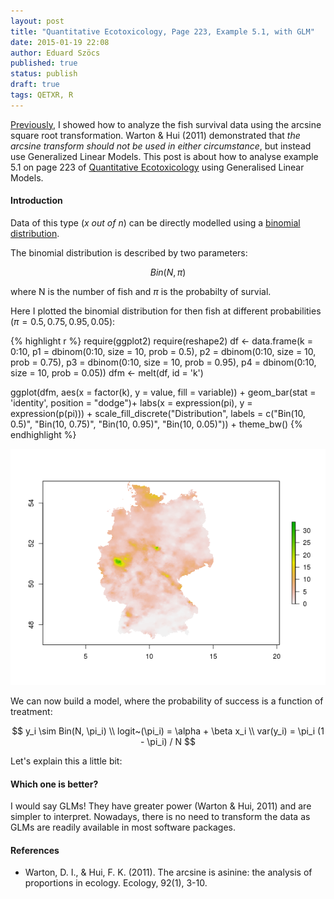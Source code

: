 ```yaml
---
layout: post
title: "Quantitative Ecotoxicology, Page 223, Example 5.1, with GLM"
date: 2015-01-19 22:08
author: Eduard Szöcs
published: true
status: publish
draft: true
tags: QETXR, R
---
```



 
[Previously](http://edild.github.io/quant-ecotox20/), I showed how to analyze the fish survival data using the arcsine square root transformation.
Warton & Hui (2011) demonstrated that *the arcsine transform should not be used in either circumstance*, but instead use Generalized Linear Models.
This post is about how to analyse example 5.1 on page 223 of [Quantitative Ecotoxicology](http://www.crcpress.com/product/isbn/9781439835647) using Generalised Linear Models.
 
 
#### Introduction
 
Data of this type (*x out of n*) can be directly modelled using a [binomial distribution](http://en.wikipedia.org/wiki/Binomial_distribution).
 
The binomial distribution is described by two parameters:
 
$$Bin(N, \pi)$$
 
where N is the number of fish and $\pi$ is the probabilty of survial.
 
 
Here I plotted the binomial distribution for then fish at different probabilities ($\pi = 0.5, 0.75, 0.95, 0.05$):

{% highlight r %}
require(ggplot2)
require(reshape2)
df <- data.frame(k = 0:10, 
                 p1 = dbinom(0:10, size = 10, prob = 0.5),
                 p2 = dbinom(0:10, size = 10, prob = 0.75),
                 p3 = dbinom(0:10, size = 10, prob = 0.95),
                 p4 = dbinom(0:10, size = 10, prob = 0.05))
dfm <- melt(df, id = 'k')
 
ggplot(dfm, aes(x = factor(k), y = value, fill = variable)) +
  geom_bar(stat = 'identity', position = "dodge")+
  labs(x = expression(pi), y = expression(p(pi))) +
  scale_fill_discrete("Distribution", 
                    labels = c("Bin(10, 0.5)", "Bin(10, 0.75)", "Bin(10, 0.95)", "Bin(10, 0.05)")) +
  theme_bw()
{% endhighlight %}

![plot of chunk unnamed-chunk-2](/figures/unnamed-chunk-2-1.png) 
 
We can now build a model, where the probability of success is a function of treatment:
 
$$  y_i \sim Bin(N, \pi_i) \\
  logit~(\pi_i) = \alpha + \beta x_i \\
  var(y_i) =  \pi_i (1 - \pi_i) / N $$
  
Let's explain this a little bit:
 
 
#### Which one is better?
I would say GLMs! They have greater power (Warton & Hui, 2011) and are simpler to interpret.
Nowadays, there is no need to transform the data as GLMs are readily available in most software packages.
 
 
#### References
 
* Warton, D. I., & Hui, F. K. (2011). The arcsine is asinine: the analysis of proportions in ecology. Ecology, 92(1), 3-10.

